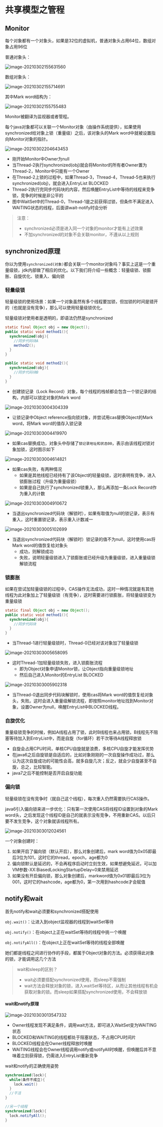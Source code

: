 # 共享模型之管程

## Monitor

每个对象都有一个对象头，如果是32位的虚拟机，普通对象头占用64位，数组对象占用96位

普通对象头：

![image-20210302155631560](https://tva1.sinaimg.cn/large/e6c9d24ely1go5m77z1olj21ay09sjsb.jpg)

数组对象头：

![image-20210302155714691](https://tva1.sinaimg.cn/large/e6c9d24ely1go5m7yjlxgj21bg07owfz.jpg)

其中Mark word结构为：

![image-20210302155755483](https://tva1.sinaimg.cn/large/e6c9d24ely1go5m8nzvl7j21900kajwp.jpg)

Monitor被翻译为监视器或者管程。

每个java对象都可以关联一个Monitor对象（由操作系统提供），如果使用synchronized给对象上锁（重量级）之后，该对象头的Mark word中就被设置指向Monitor对象的指针。

![image-20210302204643453](https://tva1.sinaimg.cn/large/e6c9d24ely1go5ul8fs3uj20hb071gop.jpg)

* 刚开始Monitor中Owner为null
* 当Thread-2执行synchronized(obj)就会将Monitor的所有者Owner置为Thread-2，Monitor中只能有一个Owner
* 在Thread-2上锁的过程中，如果Thread-3，Thread-4，Thread-5也来执行synchronized(obj)，就会进入EntryList BLOCKED
* Thread-2执行完同步代码块的内容，然后唤醒EntryList中等待的线程来竞争锁，竞争的时候是非公平的
* 图中WaitSet中的Thread-0，Thread-1是之前获得过锁，但条件不满足进入WAITING状态的线程，后面讲wait-notify时会分析

> 注意：
>
> * synchronized必须是进入同一个对象的monitor才能有上述效果
> * 不加synchronized的对象不会关联monitor，不遵从以上规则

## synchronized原理

你以为使用`synchronized(对象)`都会关联一个monitor对象吗？事实上这是一个重量级锁，jdk内部做了相应的优化。以下我们将介绍一些概念：轻量级锁、锁膨胀、自旋优化、锁重入、偏向锁

### 轻量级锁

轻量级锁的使用场景：如果一个对象虽然有多个线程要加锁，但加锁的时间是错开的（也就是没有竞争），那么可以使用轻量级锁优化。

轻量级锁对使用者是透明的，即语法仍然是synchronized

```java
static final Object obj = new Object();
public static void method1(){
  synchronized(obj){
    //同步代码块A
    method2();
  }
}

public static void method2(){
  synchronized(obj){
    //同步代码块B
  }
}
```

* 创建锁记录（Lock Record）对象，每个线程的栈帧都会包含一个锁记录的结构，内部可以锁定对象的Mark word

![image-20210303004304339](https://tva1.sinaimg.cn/large/e6c9d24ely1go61f30qc7j20x20i4q8w.jpg)

* 让锁记录中Object reference指向锁对象，并尝试用cas替换Object的Mark word，将Mark word的值存入锁记录

![image-20210303004419970](https://tva1.sinaimg.cn/large/e6c9d24ely1go61gegbz3j20ye0joafb.jpg)

* 如果cas替换成功，对象头中存储了`锁记录地址和状态00`，表示由该线程对锁对象加锁，这时图示如下

![image-20210303004614821](https://tva1.sinaimg.cn/large/e6c9d24ely1go61idtmfcj20yi0jmwjj.jpg)

* 如果cas失败，有两种情况
  * 如果是其他线程已经持有了该Object的轻量级锁，这时表明有竞争，进入锁膨胀过程（升级为重量级锁）
  * 如果是自己执行了synchronized锁重入，那么再添加一条Lock Record作为重入的计数

![image-20210303004910672](https://tva1.sinaimg.cn/large/e6c9d24ely1go61lg5ge7j210c0mi0zu.jpg)



* 当退出synchronized代码块（解锁时），如果有取值为null的锁记录，表示有重入，这时重置锁记录，表示重入计数减一

![image-20210303005102699](https://tva1.sinaimg.cn/large/e6c9d24ely1go61ndlihgj20yg0jidkz.jpg)

* 当退出synchronized代码块（解锁时）锁记录的值不为null，这时使用cas将Mark word的值恢复给对象头
  * 成功，则解锁成功
  * 失败，说明轻量级锁进入了锁膨胀或已经升级为重量级锁，进入重量级锁解锁流程

### 锁膨胀

如果在尝试加轻量级锁的过程中，CAS操作无法成功，这时一种情况就是有其他线程为此对象加上了轻量级锁（有竞争），这时需要进行锁膨胀，将轻量级锁变为重量级锁

```java
static final Object obj = new Object();
public static void method1(){
  synchronized(obj){
    //同步代码块
  }
}
```

* 当Thread-1进行轻量级锁时，Thread-0已经对该对象加了轻量级锁

![image-20210303005658095](https://tva1.sinaimg.cn/large/e6c9d24ely1go61tjn6rjj218s0gadkh.jpg)

* 这时Thread-1加轻量级锁失败，进入锁膨胀流程
  * 即为Object对象申请Monitor锁，让Object指向重量级锁地址
  * 然后自己进入Monitor的EntryList BLOCKED

![image-20210303005902318](https://tva1.sinaimg.cn/large/e6c9d24ely1go61vpf91gj219a0g4jwb.jpg)



* 当Thread-0退出同步代码块解锁时，使用cas将Mark word的值恢复给对象头，失败。这时会进入重量级解锁流程，即按照monitor地址找到Monitor对象，设置Owner为null，唤醒EntryList中BLOCKED线程。

### 自旋优化

重量级锁竞争的时候，例如A线程占用了锁，此时B线程也来占用锁，B线程先不阻塞等待加入到EntryList中，而是自旋（for循环）若干次等待A线程释放锁

* 自旋会占用CPU时间，单核CPU自旋就是浪费，多核CPU自旋才能发挥优势
* 在java6之后自旋锁是自适应的，比如对象刚刚的一次自旋操作成功过，那么认为这次自旋成功的可能性会高，就多自旋几次；反之，就会少自旋甚至不自旋，总之，比较智能。
* java7之后不能控制是否开启自旋功能

### 偏向锁

轻量级锁在没有竞争时（就自己这个线程），每次重入仍然需要执行CAS操作。

java6引入偏向锁来进一步优化：只有第一次使用CAS将线程ID设置到对象的Mark word头，之后发现这个线程ID是自己的就表示没有竞争，不用重新CAS。以后只要不发生竞争，这个对象就该线程所有。

![image-20210303012024561](https://tva1.sinaimg.cn/large/e6c9d24ely1go62hxetjhj21520gan0q.jpg)

一个对象创建时：

1. 如果开启了偏向锁（默认开启），那么对象创建后，mark word值为0x05即最后3位为101，这时它的thread，epoch，age都为0
2. 偏向锁默认是延迟的，不会再程序启动时立刻生效，如果想避免延迟，可以加VM参数-XX:BiasedLockingStartupDelay=0来禁用延迟
3. 如果没有开启偏向锁，那么对象创建后，markword值为0x01即最后3位为001，这时它的hashcode，age都为0，第一次用到hashcode才会赋值

## notify和wait

首先notify和wait必须要和synchronized搭配使用

`obj.wait()`：让进入到object监视器的线程到waitSet等待

`obj.notify()`：在object上正在waitSet等待的线程中挑一个唤醒

`obj.notifyAll()`：在object上正在waitSet等待的线程全部唤醒

她们都是线程之间进行协作的手段，都属于Object对象的方法。必须获得此对象的锁，才能调用这几个方法

> wait和sleep的区别？
>
> * wait必须要搭配synchronized使用，而sleep不需强制
> * wait方法会释放对象的锁，进入waitSet等待区，从而让其他线程有机会获取对象的锁。而sleep如果搭配synchronized使用，不会释放锁

#### wait和notify原理

![image-20210303013547332](https://tva1.sinaimg.cn/large/e6c9d24ely1go62xy04mmj218o0icq8r.jpg)

* Owner线程发现不满足条件，调用wait方法，即可进入WaitSet变为WAITING状态
* BLOCKED和WAITING的线程都处于阻塞状态，不占用CPU时间片
* BLOCKED线程会在Owner线程释放时唤醒
* WAITING线程会在Owner线程调用notify或notifyAll时唤醒，但唤醒后并不意味着立刻获得锁，仍需进入EntryList重新竞争

wait和notify的正确使用姿势

```java
synchronized(lock){
  while(条件不成立){
    lock.wait()
  }
  //干活
}

//另一个线程
synchronized(lock){
  lock.notifyAll();
}
```



